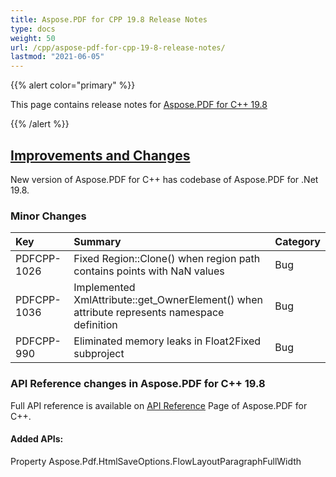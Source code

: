 ```yaml
---
title: Aspose.PDF for CPP 19.8 Release Notes
type: docs
weight: 50
url: /cpp/aspose-pdf-for-cpp-19-8-release-notes/
lastmod: "2021-06-05"
---
```


{{% alert color="primary" %}}

This page contains release notes for [Aspose.PDF for C++ 19.8](https://www.nuget.org/packages/Aspose.PDF.CPP/19.8.0)

{{% /alert %}}
## <ins>**Improvements and Changes**
New version of Aspose.PDF for C++ has codebase of Aspose.PDF for .Net 19.8.
### **Minor Changes**

|**Key**|**Summary**|**Category**|
| :- | :- | :- |
|PDFCPP-1026|Fixed Region::Clone() when region path contains points with NaN values|Bug|
|PDFCPP-1036|Implemented XmlAttribute::get_OwnerElement() when attribute represents namespace definition|Bug|
|PDFCPP-990|Eliminated memory leaks in Float2Fixed subproject|Bug|
### **API Reference changes in Aspose.PDF for C++ 19.8**
Full API reference is available on [API Reference](https://reference.aspose.com/pdf/cpp) Page of Aspose.PDF for C++.
#### **Added APIs:**
Property Aspose.Pdf.HtmlSaveOptions.FlowLayoutParagraphFullWidth
